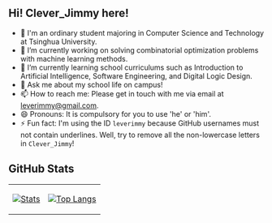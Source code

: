 ## Hi! Clever_Jimmy here!

- 👯 I'm an ordinary student majoring in Computer Science and Technology at Tsinghua University.
- 🔭 I’m currently working on solving combinatorial optimization problems with machine learning methods.
- 🌱 I’m currently learning school curriculums such as Introduction to Artificial Intelligence, Software Engineering, and Digital Logic Design.
- 💬 Ask me about my school life on campus!
- 📫 How to reach me: Please get in touch with me via email at leverimmy@gmail.com.
- 😄 Pronouns: It is compulsory for you to use 'he' or 'him'.
- ⚡ Fun fact: I'm using the ID `leverimmy` because GitHub usernames must not contain underlines. Well, try to remove all the non-lowercase letters in `Clever_Jimmy`!

<!--
**LeverImmy/LeverImmy** is a ✨ _special_ ✨ repository because its `README.md` (this file) appears on your GitHub profile.

Here are some ideas to get you started:

- 🔭 I’m currently working on ...
- 🌱 I’m currently learning ...
- 👯 I’m looking to collaborate on ...
- 🤔 I’m looking for help with ...
- 💬 Ask me about ...
- 📫 How to reach me: ...
- 😄 Pronouns: ...
- ⚡ Fun fact: ...
-->

## GitHub Stats

<table><tr><td>

[![Stats](https://github-readme-stats.vercel.app/api?username=leverimmy&show=reviews,prs_merged,prs_merged_percentage&show_icons=true&rank_icon=percentile&hide_border=true)](https://github-readme-stats.vercel.app/api?username=leverimmy&show=reviews,prs_merged,prs_merged_percentage&show_icons=true&rank_icon=percentile)

</td><td>

[![Top Langs](https://github-readme-stats.vercel.app/api/top-langs/?username=leverimmy&layout=pie&hide=html,Tcl,Shell,Jupyter%20Notebook&exclude_repo=Codes,REKCARC-TSC-UHT&langs_count=10&hide_border=true)](https://github-readme-stats.vercel.app/api/top-langs/?username=leverimmy&layout=pie&hide=html,Tcl,Shell,Jupyter%20Notebook&exclude_repo=Codes,REKCARC-TSC-UHT&langs_count=10&hide_border=true)

</td></tr></table>
